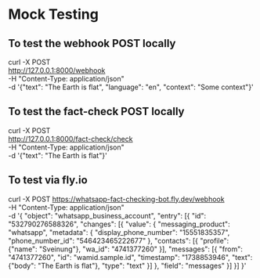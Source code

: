 # Mock Testing

## To test the webhook POST locally

curl -X POST \
 http://127.0.0.1:8000/webhook \
 -H "Content-Type: application/json" \
 -d '{"text": "The Earth is flat", "language": "en", "context": "Some context"}'

## To test the fact-check POST locally

curl -X POST \
 http://127.0.0.1:8000/fact-check/check \
 -H "Content-Type: application/json" \
 -d '{"text": "The Earth is flat"}'

## To test via fly.io

curl -X POST https://whatsapp-fact-checking-bot.fly.dev/webhook \
 -H "Content-Type: application/json" \
 -d '{
"object": "whatsapp_business_account",
"entry": [{
"id": "532790276588326",
"changes": [{
"value": {
"messaging_product": "whatsapp",
"metadata": {
"display_phone_number": "15551835357",
"phone_number_id": "546423465222677"
},
"contacts": [{
"profile": {"name": "Sveinung"},
"wa_id": "4741377260"
}],
"messages": [{
"from": "4741377260",
"id": "wamid.sample.id",
"timestamp": "1738853946",
"text": {"body": "The Earth is flat"},
"type": "text"
}]
},
"field": "messages"
}]
}]
}'
